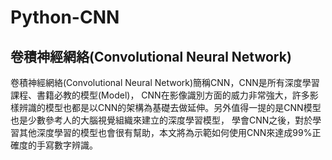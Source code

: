 # Python-CNN

## 卷積神經網絡(Convolutional Neural Network)
卷積神經網絡(Convolutional Neural Network)簡稱CNN，CNN是所有深度學習課程、書籍必教的模型(Model)，
CNN在影像識別方面的威力非常強大，許多影樣辨識的模型也都是以CNN的架構為基礎去做延伸。另外值得一提的是CNN模型也是少數參考人的大腦視覺組織來建立的深度學習模型，
學會CNN之後，對於學習其他深度學習的模型也會很有幫助，本文將為示範如何使用CNN來達成99%正確度的手寫數字辨識。

